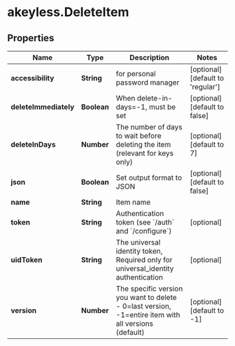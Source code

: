 # akeyless.DeleteItem

## Properties

Name | Type | Description | Notes
------------ | ------------- | ------------- | -------------
**accessibility** | **String** | for personal password manager | [optional] [default to &#39;regular&#39;]
**deleteImmediately** | **Boolean** | When delete-in-days&#x3D;-1, must be set | [optional] [default to false]
**deleteInDays** | **Number** | The number of days to wait before deleting the item (relevant for keys only) | [optional] [default to 7]
**json** | **Boolean** | Set output format to JSON | [optional] [default to false]
**name** | **String** | Item name | 
**token** | **String** | Authentication token (see &#x60;/auth&#x60; and &#x60;/configure&#x60;) | [optional] 
**uidToken** | **String** | The universal identity token, Required only for universal_identity authentication | [optional] 
**version** | **Number** | The specific version you want to delete - 0&#x3D;last version, -1&#x3D;entire item with all versions (default) | [optional] [default to -1]


